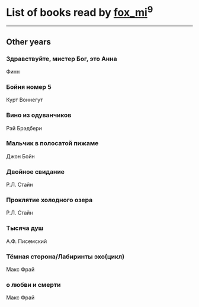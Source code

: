 # List of books read by [fox_mi](http://vk.com/id220022778)<sup>9</sup>
---

## Other years

### Здравствуйте, мистер Бог, это Анна
Финн


### Бойня номер 5
Курт Воннегут


### Вино из одуванчиков
Рэй Брэдбери


### Мальчик в полосатой пижаме
Джон Бойн


### Двойное свидание
Р.Л. Стайн


### Проклятие холодного озера
Р.Л. Стайн


### Тысяча душ
А.Ф. Писемский


### Тёмная сторона/Лабиринты эхо(цикл)
Макс Фрай


### о любви и смерти
Макс Фрай



